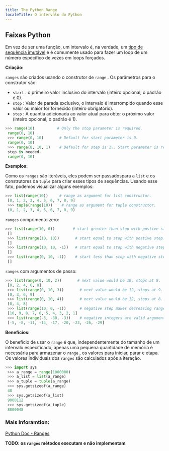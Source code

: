 ```yaml
---
title: The Python Range
localeTitle: O intervalo do Python
---
```

## Faixas Python

Em vez de ser uma função, um intervalo é, na verdade, um [tipo de sequência imutável](https://docs.python.org/3/library/stdtypes.html#immutable-sequence-types) e é comumente usado para fazer um loop de um número específico de vezes em loops forçados.

**Criação:**

`ranges` são criados usando o construtor de `range` . Os parâmetros para o construtor são:

*   `start` : o primeiro valor inclusivo do intervalo (inteiro opcional, o padrão é 0).
*   `stop` : Valor de parada exclusivo, o intervalo é interrompido quando esse valor ou maior for fornecido (inteiro obrigatório).
*   `step` : A quantia adicionada ao valor atual para obter o próximo valor (inteiro opcional, o padrão é 1).

```python
>>> range(10)          # Only the stop parameter is required. 
 range(0, 10) 
 >>> range(0, 10)       # Default for start parameter is 0. 
 range(0, 10) 
 >>> range(0, 10, 1)    # Default for step is 1\. Start parameter is required if 
 step is needed. 
 range(0, 10) 
```

**Exemplos:**

Como os `ranges` são iteráveis, eles podem ser passados ​​para a `list` e os construtores da `tuple` para criar esses tipos de sequências. Usando esse fato, podemos visualizar alguns exemplos:

```python
>>> list(range(10))     # range as argument for list constructor. 
 [0, 1, 2, 3, 4, 5, 6, 7, 8, 9] 
 >>> tuple(range(10))    # range as argument for tuple constructor. 
 (0, 1, 2, 3, 4, 5, 6, 7, 8, 9) 
```

`ranges` comprimento zero:

```python
>>> list(range(10, 0))        # start greater than stop with postive step. 
 [] 
 >>> list(range(10, 10))       # start equal to stop with postive step. 
 [] 
 >>> list(range(10, 10, -1))   # start equal to stop with negative step. 
 [] 
 >>> list(range(0, 10, -1))    # start less than stop with negative step. 
 [] 
```

`ranges` com argumentos de passo:

```python
>>> list(range(0, 10, 2))       # next value would be 10, stops at 8. 
 [0, 2, 4, 6, 8] 
 >>> list(range(0, 10, 3))       # next value would be 12, stops at 9. 
 [0, 3, 6, 9] 
 >>> list(range(0, 10, 4))       # next value would be 12, stops at 8. 
 [0, 4, 8] 
 >>> list(range(10, 0, -1))      # negative step makes decreasing ranges. 
 [10, 9, 8, 7, 6, 5, 4, 3, 2, 1] 
 >>> list(range(-5, -30, -3))    # negative integers are valid arguments. 
 [-5, -8, -11, -14, -17, -20, -23, -26, -29] 
```

**Benefícios:**

O benefício de usar o `range` é que, independentemente do tamanho de um intervalo especificado, apenas uma pequena quantidade de memória é necessária para armazenar o `range` , os valores para iniciar, parar e etapa. Os valores individuais dos `ranges` são calculados após a iteração.

```python
>>> import sys 
 >>> a_range = range(1000000) 
 >>> a_list = list(a_range) 
 >>> a_tuple = tuple(a_range) 
 >>> sys.getsizeof(a_range) 
 48 
 >>> sys.getsizeof(a_list) 
 9000112 
 >>> sys.getsizeof(a_tuple) 
 8000048 
```

### Mais Inforamtion:

[Python Doc - Ranges](https://docs.python.org/3/library/stdtypes.html#ranges)

**TODO: os `ranges` métodos executam e não implementam**